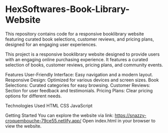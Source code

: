 # HexSoftwares-Book-Library-Website
This repository contains code for a responsive booklibrary website featuring curated book selections, customer reviews, and pricing plans, designed for an engaging user experiences.

This project is a responsive booklibrary website designed to provide users with an engaging online purchasing experience. It features a curated selection of books, customer reviews, pricing plans, and community events.

Features
User-Friendly Interface: Easy navigation and a modern layout.
Responsive Design: Optimized for various devices and screen sizes.
Book Selections: Curated categories for easy browsing.
Customer Reviews: Section for user feedback and testimonials.
Pricing Plans: Clear pricing options for different needs.

Technologies Used
HTML
CSS
JavaScript

Getting Started
You can explore the website via link: https://snazzy-croquembouche-79ce55.netlify.app/
Open index.html in your browser to view the website.
